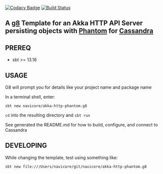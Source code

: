 [![Codacy Badge](https://api.codacy.com/project/badge/Grade/1bec982da37d4df0a375d183f2b97dd6)](https://www.codacy.com/app/navicore/akka-http-phantom.g8?utm_source=github.com&amp;utm_medium=referral&amp;utm_content=navicore/akka-http-phantom.g8&amp;utm_campaign=Badge_Grade)
[![Build Status](https://travis-ci.org/navicore/akka-http-phantom.g8.svg?branch=master)](https://travis-ci.org/navicore/akka-http-phantom.g8)

A [g8] Template for an Akka HTTP API Server persisting objects with [Phantom] for [Cassandra]
---

## PREREQ

  * sbt >= 13.16

## USAGE

G8 will prompt you for details like your project name and package name

In a terminal shell, enter:

```console
sbt new navicore/akka-http-phantom.g8 
```

`cd` into the resulting directory and `sbt run`

See generated the README.md for how to build, configure, and connect to Cassandra

## DEVELOPING

While changing the template, test using something like:

```console
sbt new file:///Users/navicore/git/navicore/akka-http-phantom.g8
```

[Phantom]: https://github.com/outworkers/phantom
[Cassandra]: http://cassandra.apache.org/
[g8]: http://www.foundweekends.org/giter8/
[g8 setup]: http://www.foundweekends.org/giter8/setup.html 


